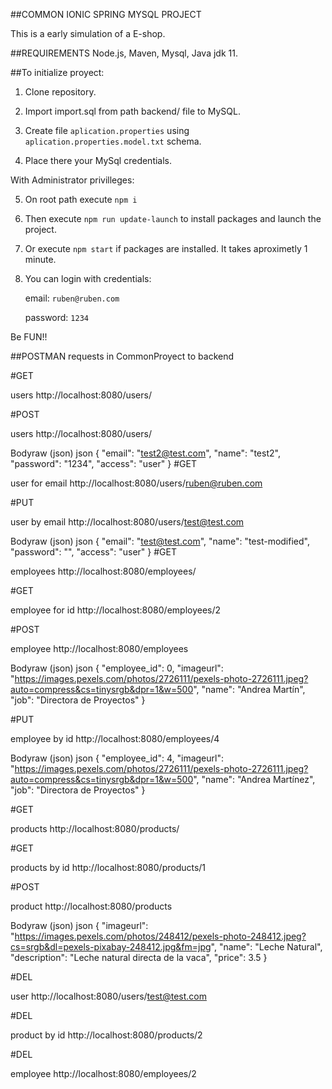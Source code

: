 ##COMMON IONIC SPRING MYSQL PROJECT

This is a early simulation of a E-shop.

##REQUIREMENTS
Node.js,
Maven,
Mysql,
Java jdk 11.

##To initialize proyect:

1. Clone repository.

2. Import import.sql from path backend/ file to MySQL.

3. Create file `aplication.properties` using `aplication.properties.model.txt` schema.

4. Place there your MySql credentials.

With Administrator privilleges:

5. On root path execute `npm i`

6. Then execute `npm run update-launch` to install packages and launch the project.

7. Or execute `npm start` if packages are installed. It takes aproximetly 1 minute.

8. You can login with credentials:

    email: `ruben@ruben.com`

    password: `1234`

Be FUN!!




##POSTMAN requests in CommonProyect to backend

#GET

users
http://localhost:8080/users/

#POST

users
http://localhost:8080/users/

Bodyraw (json)
json
{
  "email": "test2@test.com",
  "name": "test2",
  "password": "1234",
  "access": "user"
}
#GET

user for email
http://localhost:8080/users/ruben@ruben.com

#PUT

user by email
http://localhost:8080/users/test@test.com

Bodyraw (json)
json
{
  "email": "test@test.com",
  "name": "test-modified",
  "password": "",
  "access": "user"
}
#GET

employees
http://localhost:8080/employees/


#GET

employee for id
http://localhost:8080/employees/2


#POST

employee
http://localhost:8080/employees

Bodyraw (json)
json
{
  "employee_id": 0,
  "imageurl": "https://images.pexels.com/photos/2726111/pexels-photo-2726111.jpeg?auto=compress&cs=tinysrgb&dpr=1&w=500",
  "name": "Andrea Martín",
  "job": "Directora de Proyectos"
}

#PUT

employee by id
http://localhost:8080/employees/4

Bodyraw (json)
json
{
  "employee_id": 4,
  "imageurl": "https://images.pexels.com/photos/2726111/pexels-photo-2726111.jpeg?auto=compress&cs=tinysrgb&dpr=1&w=500",
  "name": "Andrea Martínez",
  "job": "Directora de Proyectos"
}

#GET

products
http://localhost:8080/products/

#GET

products by id
http://localhost:8080/products/1

#POST

product
http://localhost:8080/products

Bodyraw (json)
json
{
  "imageurl": "https://images.pexels.com/photos/248412/pexels-photo-248412.jpeg?cs=srgb&dl=pexels-pixabay-248412.jpg&fm=jpg",
  "name": "Leche Natural",
  "description": "Leche natural directa de la vaca",
  "price": 3.5
}

#DEL

user
http://localhost:8080/users/test@test.com

#DEL

product by id
http://localhost:8080/products/2

#DEL

employee
http://localhost:8080/employees/2
